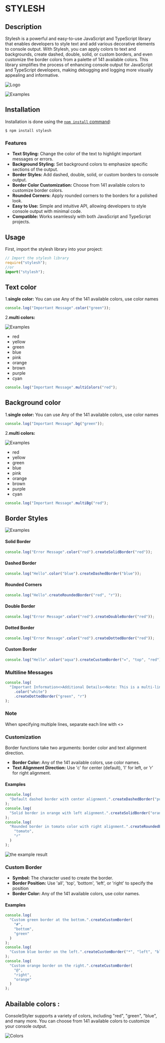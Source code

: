 # STYLESH

## Description

Stylesh is a powerful and easy-to-use JavaScript and TypeScript library that enables developers to style text and add various decorative elements to console output. With Stylesh, you can apply colors to text and backgrounds, create dashed, double, solid, or custom borders, and even customize the border colors from a palette of 141 available colors. This library simplifies the process of enhancing console output for JavaScript and TypeScript developers, making debugging and logging more visually appealing and informative.

![Logo](https://raw.githubusercontent.com/omar-alghaish/stylesh/main/imgs/logo-color.png)

![Examples](https://raw.githubusercontent.com/omar-alghaish/stylesh/main/imgs/Screenshot%202023-10-09%20123255.png)

## Installation

Installation is done using the
[`npm install` command](https://docs.npmjs.com/getting-started/installing-npm-packages-locally):

```console
$ npm install stylesh
```

### Features

- **Text Styling:** Change the color of the text to highlight important messages or errors.
- **Background Styling:** Set background colors to emphasize specific sections of the output.
- **Border Styles:** Add dashed, double, solid, or custom borders to console output.
- **Border Color Customization:** Choose from 141 available colors to customize border colors.
- **Rounded Corners:** Apply rounded corners to the borders for a polished look.
- **Easy to Use:** Simple and intuitive API, allowing developers to style console output with minimal code.
- **Compatible:** Works seamlessly with both JavaScript and TypeScript projects.

## Usage

First, import the stylesh library into your project:

```js
// Import the stylesh library
require("stylesh");
//or
import("stylesh");
```

## Text color

1.**single color:** You can use Any of the 141 available colors, use color names

```js
console.log("Important Message".color("green"));
```

2.**multi colors:**

![Examples](https://raw.githubusercontent.com/omar-alghaish/stylesh/main/imgs/Screenshot%202023-10-09%20130845.png)

- red
- yellow
- green
- blue
- pink
- orange
- brown
- purple
- cyan

```js
console.log("Important Message".multiColors("red");
```

## Background color

1.**single color:** You can use Any of the 141 available colors, use color names

```js
console.log("Important Message".bg("green"));
```

2.**multi colors:**

![Examples](https://raw.githubusercontent.com/omar-alghaish/stylesh/main/imgs/Screenshot%202023-10-09%20130411.png)

- red
- yellow
- green
- blue
- pink
- orange
- brown
- purple
- cyan

```js
console.log("Important Message".multiBg("red");
```

## Border Styles

![Examples](https://raw.githubusercontent.com/omar-alghaish/stylesh/main/imgs/Screenshot%202023-10-08%20002635.png)

#### Solid Border

```js
console.log("Error Message".color("red").createSolidBorder("red"));
```

#### Dashed Border

```js
console.log("Hello".color("blue").createDashedBorder("blue"));
```

#### Rounded Corners

```js
console.log("Hello".createRoundedBorder("red", "r"));
```

#### Double Border

```js
console.log("Error Message".color("red").createDoubleBorder("red"));
```

#### Dotted Border

```js
console.log("Error Message".color("red").createDottedBorder("red"));
```

#### Custom Border

```js
console.log("Hello".color("aqua").createCustomBorder("=", "top", "red"));
```

### Multiline Messages

```js
console.log(
  "Important Information<>Additional Details<>Note: This is a multi-line message"
    .color("white")
    .createDottedBorder("green", "r")
);
```

### Note

When specifying multiple lines, separate each line with <>

### Customization

Border functions take two arguments: border color and text alignment direction.

- **Border Color:** Any of the 141 available colors, use color names.
- **Text Alignment Direction:** Use 'c' for center (default), 'l' for left, or 'r' for right alignment.

#### Examples

```js
console.log(
  "Default dashed border with center alignment.".createDashedBorder("purple")
);
console.log(
  "Solid border in orange with left alignment.".createSolidBorder("orange", "l")
);
console.log(
  "Rounded border in tomato color with right alignment.".createRoundedBorder(
    "tomato",
    "r"
  )
);
```

![the example result](https://raw.githubusercontent.com/omar-alghaish/stylesh/main/imgs/Screenshot%202023-10-08%20004134.png)

### Custom Border

- **Symbol:** The character used to create the border.
- **Border Position:** Use 'all', 'top', 'bottom', 'left', or 'right' to specify the position
- **Border Color:** Any of the 141 available colors, use color names.

#### Examples

```js
console.log(
  "Custom green border at the bottom.".createCustomBorder(
    "#",
    "bottom",
    "green"
  )
);
console.log(
  "Custom blue border on the left.".createCustomBorder("*", "left", "blue")
);
console.log(
  "Custom orange border on the right.".createCustomBorder(
    "@",
    "right",
    "orange"
  )
);
```

## Abailable colors :

ConsoleStyler supports a variety of colors, including "red", "green", "blue", and many more. You can choose from 141 available colors to customize your console output.

![Colors](https://raw.githubusercontent.com/omar-alghaish/stylesh/main/imgs/Web-colors-Wikipedia.png)
